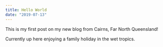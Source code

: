 ```yaml
---
title: Hello World
date: "2019-07-13"
---
```


This is my first post on my new blog from Cairns, Far North Queensland!

Currently up here enjoying a family holiday in the wet tropics.